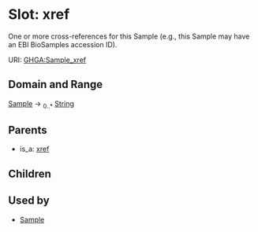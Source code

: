 
# Slot: xref


One or more cross-references for this Sample (e.g., this Sample may have an EBI BioSamples accession ID).

URI: [GHGA:Sample_xref](https://w3id.org/GHGA/Sample_xref)


## Domain and Range

[Sample](Sample.md) &#8594;  <sub>0..\*</sub> [String](types/String.md)

## Parents

 *  is_a: [xref](xref.md)

## Children


## Used by

 * [Sample](Sample.md)
